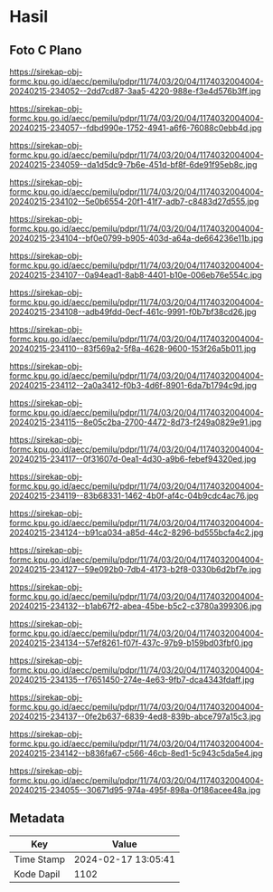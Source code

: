 # Hasil

## Foto C Plano

https://sirekap-obj-formc.kpu.go.id/aecc/pemilu/pdpr/11/74/03/20/04/1174032004004-20240215-234052--2dd7cd87-3aa5-4220-988e-f3e4d576b3ff.jpg

https://sirekap-obj-formc.kpu.go.id/aecc/pemilu/pdpr/11/74/03/20/04/1174032004004-20240215-234057--fdbd990e-1752-4941-a6f6-76088c0ebb4d.jpg

https://sirekap-obj-formc.kpu.go.id/aecc/pemilu/pdpr/11/74/03/20/04/1174032004004-20240215-234059--da1d5dc9-7b6e-451d-bf8f-6de91f95eb8c.jpg

https://sirekap-obj-formc.kpu.go.id/aecc/pemilu/pdpr/11/74/03/20/04/1174032004004-20240215-234102--5e0b6554-20f1-41f7-adb7-c8483d27d555.jpg

https://sirekap-obj-formc.kpu.go.id/aecc/pemilu/pdpr/11/74/03/20/04/1174032004004-20240215-234104--bf0e0799-b905-403d-a64a-de664236e11b.jpg

https://sirekap-obj-formc.kpu.go.id/aecc/pemilu/pdpr/11/74/03/20/04/1174032004004-20240215-234107--0a94ead1-8ab8-4401-b10e-006eb76e554c.jpg

https://sirekap-obj-formc.kpu.go.id/aecc/pemilu/pdpr/11/74/03/20/04/1174032004004-20240215-234108--adb49fdd-0ecf-461c-9991-f0b7bf38cd26.jpg

https://sirekap-obj-formc.kpu.go.id/aecc/pemilu/pdpr/11/74/03/20/04/1174032004004-20240215-234110--83f569a2-5f8a-4628-9600-153f26a5b011.jpg

https://sirekap-obj-formc.kpu.go.id/aecc/pemilu/pdpr/11/74/03/20/04/1174032004004-20240215-234112--2a0a3412-f0b3-4d6f-8901-6da7b1794c9d.jpg

https://sirekap-obj-formc.kpu.go.id/aecc/pemilu/pdpr/11/74/03/20/04/1174032004004-20240215-234115--8e05c2ba-2700-4472-8d73-f249a0829e91.jpg

https://sirekap-obj-formc.kpu.go.id/aecc/pemilu/pdpr/11/74/03/20/04/1174032004004-20240215-234117--0f31607d-0ea1-4d30-a9b6-febef94320ed.jpg

https://sirekap-obj-formc.kpu.go.id/aecc/pemilu/pdpr/11/74/03/20/04/1174032004004-20240215-234119--83b68331-1462-4b0f-af4c-04b9cdc4ac76.jpg

https://sirekap-obj-formc.kpu.go.id/aecc/pemilu/pdpr/11/74/03/20/04/1174032004004-20240215-234124--b91ca034-a85d-44c2-8296-bd555bcfa4c2.jpg

https://sirekap-obj-formc.kpu.go.id/aecc/pemilu/pdpr/11/74/03/20/04/1174032004004-20240215-234127--59e092b0-7db4-4173-b2f8-0330b6d2bf7e.jpg

https://sirekap-obj-formc.kpu.go.id/aecc/pemilu/pdpr/11/74/03/20/04/1174032004004-20240215-234132--b1ab67f2-abea-45be-b5c2-c3780a399306.jpg

https://sirekap-obj-formc.kpu.go.id/aecc/pemilu/pdpr/11/74/03/20/04/1174032004004-20240215-234134--57ef8261-f07f-437c-97b9-b159bd03fbf0.jpg

https://sirekap-obj-formc.kpu.go.id/aecc/pemilu/pdpr/11/74/03/20/04/1174032004004-20240215-234135--f7651450-274e-4e63-9fb7-dca4343fdaff.jpg

https://sirekap-obj-formc.kpu.go.id/aecc/pemilu/pdpr/11/74/03/20/04/1174032004004-20240215-234137--0fe2b637-6839-4ed8-839b-abce797a15c3.jpg

https://sirekap-obj-formc.kpu.go.id/aecc/pemilu/pdpr/11/74/03/20/04/1174032004004-20240215-234142--b836fa67-c566-46cb-8ed1-5c943c5da5e4.jpg

https://sirekap-obj-formc.kpu.go.id/aecc/pemilu/pdpr/11/74/03/20/04/1174032004004-20240215-234055--30671d95-974a-495f-898a-0f186acee48a.jpg


## Metadata

| Key        | Value               |
| ---------- | ------------------- |
| Time Stamp | 2024-02-17 13:05:41 |
| Kode Dapil | 1102                |



